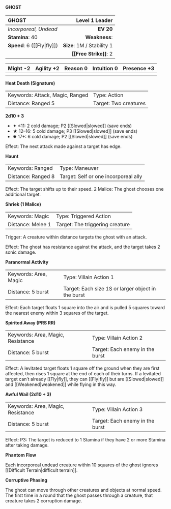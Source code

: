 #### GHOST

| GHOST                       |         **Level 1 Leader** |
| :-------------------------- | -------------------------: |
| *Incorporeal, Undead*       |                  **EV 20** |
| **Stamina**: 40             |              **Weakness**: |
| **Speed**: 6 ([[Fly\|fly]]) | **Size**: 1M / Stability 1 |
|                             |     **[[Free Strike]]**: 2 |

| **Might** -2 | **Agility** +2 | **Reason** 0 | **Intuition** 0 | **Presence** +3 |
| ------------ | -------------- | ------------ | --------------- | --------------- |
|              |                |              |                 |                 |

**Heat Death (Signature)**

|                                 |                       |
| :------------------------------ | :-------------------- |
| Keywords: Attack, Magic, Ranged | Type: Action          |
| Distance: Ranged 5              | Target: Two creatures |

**2d10 + 3**

- ✦ ≤11: 2 cold damage; P2 [[Slowed|slowed]] (save ends)
- ★ 12–16: 5 cold damage; P3 [[Slowed|slowed]] (save ends)
- ✸ 17+: 6 cold damage; P2 [[Slowed|slowed]] (save ends)

Effect: The next attack made against a target has edge.

**Haunt**

|                    |                                      |
| :----------------- | :----------------------------------- |
| Keywords: Ranged   | Type: Maneuver                       |
| Distance: Ranged 8 | Target: Self or one incorporeal ally |

Effect: The target shifts up to their speed. 2 Malice: The ghost chooses one additional target.

**Shriek (1 Malice)**

|                   |                                 |
| :---------------- | :------------------------------ |
| Keywords: Magic   | Type: Triggered Action          |
| Distance: Melee 1 | Target: The triggering creature |

Trigger: A creature within distance targets the ghost with an attack.

Effect: The ghost has resistance against the attack, and the target takes 2 sonic damage.

**Paranormal Activity**

|                       |                                                    |
| :-------------------- | :------------------------------------------------- |
| Keywords: Area, Magic | Type: Villain Action 1                             |
| Distance: 5 burst     | Target: Each size 1S or larger object in the burst |

Effect: Each target floats 1 square into the air and is pulled 5 squares toward the nearest enemy within 3 squares of the target.

**Spirited Away (PRS RR)**

|                                   |                                 |
| :-------------------------------- | :------------------------------ |
| Keywords: Area, Magic, Resistance | Type: Villain Action 2          |
| Distance: 5 burst                 | Target: Each enemy in the burst |

Effect: A levitated target floats 1 square off the ground when they are first affected, then rises 1 square at the end of each of their turns. If a levitated target can’t already [[Fly|fly]], they can [[Fly|fly]] but are [[Slowed|slowed]] and [[Weakened|weakened]] while flying in this way.

**Awful Wail (2d10 + 3)**

|                                   |                                 |
| :-------------------------------- | :------------------------------ |
| Keywords: Area, Magic, Resistance | Type: Villain Action 3          |
| Distance: 5 burst                 | Target: Each enemy in the burst |

Effect: P3: The target is reduced to 1 Stamina if they have 2 or more Stamina after taking damage.

**Phantom Flow**

Each incorporeal undead creature within 10 squares of the ghost ignores [[Difficult Terrain|difficult terrain]].

**Corruptive Phasing**

The ghost can move through other creatures and objects at normal speed. The first time in a round that the ghost passes through a creature, that creature takes 2 corruption damage.
